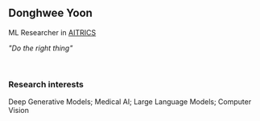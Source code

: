 ## Donghwee Yoon

ML Researcher in [AITRICS](http://www.aitrics.com)
 
_"Do the right thing"_

<br>

### Research interests
Deep Generative Models; Medical AI; Large Language Models; Computer Vision
